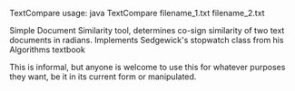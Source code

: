 TextCompare usage: java TextCompare filename_1.txt filename_2.txt

Simple Document Similarity tool, determines co-sign similarity of two text documents in radians. 
Implements Sedgewick's stopwatch class from his Algorithms textbook

This is informal, but anyone is welcome to use this for whatever purposes they want, be it in its current form or manipulated. 
